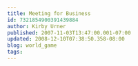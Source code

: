 ```yaml
---
title: Meeting for Business
id: 7321854900391439884
author: Kirby Urner
published: 2007-11-03T13:47:00.001-07:00
updated: 2008-12-10T07:38:50.358-08:00
blog: world_game
tags: 
---
```


